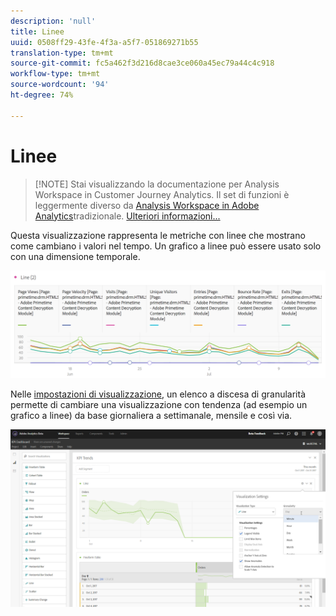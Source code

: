 ```yaml
---
description: 'null'
title: Linee
uuid: 0508ff29-43fe-4f3a-a5f7-051869271b55
translation-type: tm+mt
source-git-commit: fc5a462f3d216d8cae3ce060a45ec79a44c4c918
workflow-type: tm+mt
source-wordcount: '94'
ht-degree: 74%

---
```



# Linee

>[!NOTE] Stai visualizzando la documentazione per  Analysis Workspace in Customer Journey Analytics. Il set di funzioni è leggermente diverso da [Analysis Workspace in Adobe  Analytics](https://docs.adobe.com/content/help/it-IT/analytics/analyze/analysis-workspace/home.html)tradizionale. [Ulteriori informazioni...](/help/getting-started/cja-aa.md)

Questa visualizzazione rappresenta le metriche con linee che mostrano come cambiano i valori nel tempo. Un grafico a linee può essere usato solo con una dimensione temporale.

![](assets/line.png)

Nelle [impostazioni di visualizzazione](/help/analysis-workspace/visualizations/freeform-analysis-visualizations.md#section_D3BB5042A92245D8BF6BCF072C66624B), un elenco a discesa di granularità permette di cambiare una visualizzazione con tendenza (ad esempio un grafico a linee) da base giornaliera a settimanale, mensile e così via.

![](assets/viz-granularity.png)

